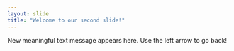 ```yaml
---
layout: slide
title: "Welcome to our second slide!"
---
```

New meaningful text message appears here.
Use the left arrow to go back!
